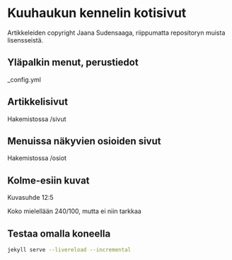 # Kuuhaukun kennelin kotisivut
Artikkeleiden copyright Jaana Sudensaaga, riippumatta repositoryn muista lisensseistä.

## Yläpalkin menut, perustiedot

_config.yml

## Artikkelisivut

Hakemistossa /sivut

## Menuissa näkyvien osioiden sivut

Hakemistossa /osiot

## Kolme-esiin kuvat

Kuvasuhde 12:5

Koko mielellään 240/100, mutta ei niin tarkkaa

## Testaa omalla koneella

~~~bash
jekyll serve --livereload --incremental
~~~

